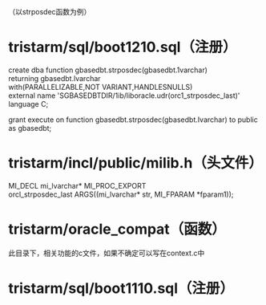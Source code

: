 （以strposdec函数为例）
 
# tristarm/sql/boot1210.sql（注册）

create dba function gbasedbt.strposdec(gbasedbt.1varchar)  
returning gbasedbt.lvarchar  
with(PARALLELIZABLE,NOT VARIANT,HANDLESNULLS)  
external name 'SGBASEDBTDIR/1ib/liboracle.udr(orc1_strposdec_last)'  
language C;
 
grant execute on function gbasedbt.strposdec(gbasedbt.Ivarchar) to public as gbasedbt;
   

# tristarm/incl/public/milib.h（头文件）

MI_DECL mi_lvarchar* MI_PROC_EXPORT  
orcl_strposdec_last ARGS((mi_lvarchar* str, MI_FPARAM *fparam1));
   

# tristarm/oracle_compat（函数）

此目录下，相关功能的c文件，如果不确定可以写在context.c中
            

# tristarm/sql/boot1110.sql（注册）